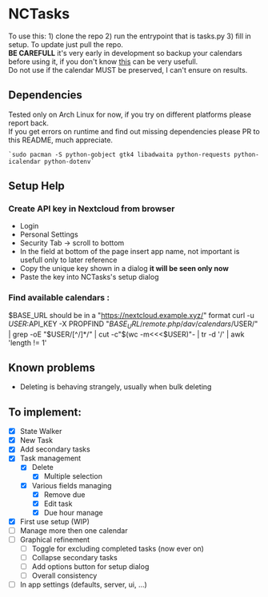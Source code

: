 # NCTasks

To use this: 1) clone the repo 2) run the entrypoint that is tasks.py 3) fill in setup. To update just pull the repo. <br />
**BE CAREFULL** it's very early in development so backup your calendars before using it, if you don't know [this](https://codeberg.org/BernieO/calcardbackup) can be very usefull.<br />
Do not use if the calendar MUST be preserved, I can't ensure on results.

## Dependencies
Tested only on Arch Linux for now, if you try on different platforms please report back.<br />
If you get errors on runtime and find out missing dependencies please PR to this README, much appreciate. <br />

    `sudo pacman -S python-gobject gtk4 libadwaita python-requests python-icalendar python-dotenv` 

## Setup Help
  ### Create API key in Nextcloud from browser<br />
   - Login <br />
   - Personal Settings <br />
   - Security Tab -> scroll to bottom <br />
   - In the field at bottom of the page insert app name, not important is usefull only to later reference <br />
   - Copy the unique key shown in a dialog **it will be seen only now** <br />
   - Paste the key into NCTasks's setup dialog
  ### Find available calendars :<br />
  $BASE_URL should be in a "https://nextcloud.example.xyz/" format
    curl -u $USER:$API_KEY -X PROPFIND "$BASE_URL/remote.php/dav/calendars/$USER/" | grep -oE "$USER/[^/]*/" | cut -c"$(wc -m<<<$USER)"- | tr -d '/' | awk 'length != 1'
  

## Known problems
  - Deleting is behaving strangely, usually when bulk deleting 

## To implement: <br />
 - [x] State Walker
 - [x] New Task <br />
 - [x] Add secondary tasks
 - [x] Task management <br />
   - [x] Delete <br />
      - [x] Multiple selection
   - [x] Various fields managing <br />
      - [x] Remove due <br />
      - [x] Edit task <br />
      - [x] Due hour manage 
 - [x] First use setup (WIP)<br />
 - [ ] Manage more then one calendar <br />
 - [ ] Graphical refinement<br />
   - [ ] Toggle for excluding completed tasks (now ever on)
   - [ ] Collapse secondary tasks
   - [ ] Add options button for setup dialog
   - [ ] Overall consistency
 - [ ] In app settings (defaults, server, ui, ...)

